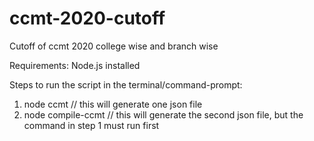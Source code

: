 # ccmt-2020-cutoff
Cutoff of ccmt 2020 college wise and branch wise

Requirements:
  Node.js installed

Steps to run the script in the terminal/command-prompt:
  1. node ccmt
    // this will generate one json file
  2. node compile-ccmt
    // this will generate the second json file, but the command in step 1 must run first
